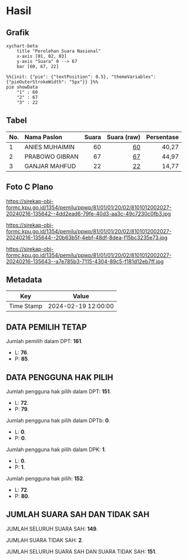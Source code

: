 # Hasil

## Grafik

```mermaid
xychart-beta
    title "Perolehan Suara Nasional"
    x-axis [01, 02, 03]
    y-axis "Suara" 0 --> 67
    bar [60, 67, 22]
```

```mermaid
%%{init: {"pie": {"textPosition": 0.5}, "themeVariables": {"pieOuterStrokeWidth": "5px"}} }%%
pie showData
    "1" : 60
    "2" : 67
    "3" : 22
```

## Tabel

| No. | Nama Paslon    | Suara | Suara (raw) | Persentase |
|:--- |:-------------- | -----:| -----------:| ----------:|
| 1   | ANIES MUHAIMIN | 60    | [60][p-1]   | 40,27      |
| 2   | PRABOWO GIBRAN | 67    | [67][p-2]   | 44,97      |
| 3   | GANJAR MAHFUD  | 22    | [22][p-3]   | 14,77      |


[p-1]: https://github.com/gigit-pemilu/pemilu-2024/blob/main/pilpres/hitung-suara/sub/81-maluku/sub/01-maluku-tengah/sub/01-amahai/sub/2002-sepa/sub/027-tps/sub/paslon-1.txt
[p-2]: https://github.com/gigit-pemilu/pemilu-2024/blob/main/pilpres/hitung-suara/sub/81-maluku/sub/01-maluku-tengah/sub/01-amahai/sub/2002-sepa/sub/027-tps/sub/paslon-2.txt
[p-3]: https://github.com/gigit-pemilu/pemilu-2024/blob/main/pilpres/hitung-suara/sub/81-maluku/sub/01-maluku-tengah/sub/01-amahai/sub/2002-sepa/sub/027-tps/sub/paslon-3.txt

## Foto C Plano

https://sirekap-obj-formc.kpu.go.id/1354/pemilu/ppwp/81/01/01/20/02/8101012002027-20240216-135642--4dd2ead6-79fe-40d3-aa3c-49c7230c0fb3.jpg

https://sirekap-obj-formc.kpu.go.id/1354/pemilu/ppwp/81/01/01/20/02/8101012002027-20240216-135644--20b63b5f-4ebf-48df-8dea-f15bc3235e73.jpg

https://sirekap-obj-formc.kpu.go.id/1354/pemilu/ppwp/81/01/01/20/02/8101012002027-20240216-135643--a7e785b3-7115-4304-89c5-f181d12eb7ff.jpg


## Metadata

| Key        | Value               |
| ---------- | ------------------- |
| Time Stamp | 2024-02-19 12:00:00 |


## DATA PEMILIH TETAP

Jumlah pemilih dalam DPT: **161**.
 * L: **76**.
 * P: **85**.

## DATA PENGGUNA HAK PILIH

Jumlah pengguna hak pilih dalam DPT: **151**.
 * L: **72**.
 * P: **79**.

Jumlah pengguna hak pilih dalam DPTb: **0**.
 * L: **0**.
 * P: **0**.

Jumlah pengguna hak pilih dalam DPK: **1**.
 * L: **0**.
 * P: **1**.

Jumlah pengguna hak pilih: **152**.
 * L: **72**.
 * P: **80**.

## JUMLAH SUARA SAH DAN TIDAK SAH

JUMLAH SELURUH SUARA SAH: **149**.

JUMLAH SUARA TIDAK SAH: **2**.

JUMLAH SELURUH SUARA SAH DAN SUARA TIDAK SAH: **151**.


